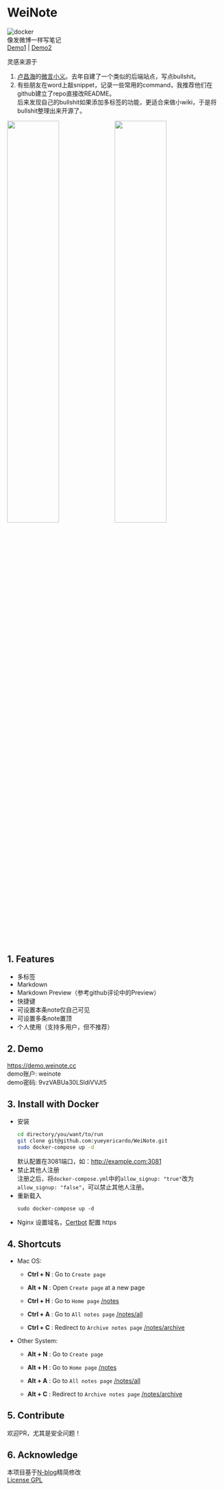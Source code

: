 # WeiNote
![docker](https://github.com/yueyericardo/WeiNote/workflows/docker/badge.svg)  
像发微博一样写笔记  
[Demo1](https://demo.weinote.cc/notes)  |  [Demo2](https://wiki.yyrcd.com/notes)  

灵感来源于
1. [卢昌海](https://www.changhai.org/index.php)的[微言小义](https://www.changhai.org/articles/miscellaneous/blog/201906.php)。去年自建了一个类似的后端站点，写点bullshit。
2. 有些朋友在word上敲snippet，记录一些常用的command，我推荐他们在github建立了repo直接改README。  
后来发现自己的bullshit如果添加多标签的功能，更适合来做小wiki，于是将bullshit整理出来开源了。

<p class="img">
<a class="link"  href="https://yyrcd-1256568788.cos.na-siliconvalley.myqcloud.com/yyrcd/2019-06-13-222357.png">
<img width=49%  src="https://yyrcd-1256568788.cos.na-siliconvalley.myqcloud.com/yyrcd/2019-06-13-222357.png"></a>
<a class="link"  href="https://yyrcd-1256568788.cos.na-siliconvalley.myqcloud.com/yyrcd/2020-03-23-030759.png">
<img width=49%  src="https://yyrcd-1256568788.cos.na-siliconvalley.myqcloud.com/yyrcd/2020-03-23-030759.png"></a>
</p>

## 1. Features
- 多标签 
- Markdown
- Markdown Preview（参考github评论中的Preview）
- 快捷键
- 可设置本条note仅自己可见
- 可设置多条note置顶
- 个人使用（支持多用户，但不推荐）

## 2. Demo
https://demo.weinote.cc  
demo账户: weinote  
demo密码: 9vzVABUa30LSldiVVJt5  

## 3. Install with Docker
- 安装
  ```bash
  cd directory/you/want/to/run
  git clone git@github.com:yueyericardo/WeiNote.git
  sudo docker-compose up -d
  ```
  默认配置在3081端口，如：http://example.com:3081  
- 禁止其他人注册  
  注册之后，将`docker-compose.yml`中的`allow_signup: "true"`改为`allow_signup: "false"`，可以禁止其他人注册。  
- 重新载入
  ```
  sudo docker-compose up -d
  ```
- Nginx 设置域名，[Certbot](https://certbot.eff.org/lets-encrypt/ubuntubionic-nginx) 配置 https


## 4. Shortcuts
- Mac OS:
  - **Ctrl + N** : Go to `Create page`
  - **Alt  + N** : Open `Create page` at a new page

  - **Ctrl + H** : Go  to `Home page` [/notes](/notes)
  - **Ctrl + A** : Go  to `All notes page` [/notes/all](/notes/all)
  - **Ctrl + C** : Redirect  to `Archive notes page` [/notes/archive](/notes/archive)

- Other System:
  - **Alt + N** : Go to `Create page`

  - **Alt + H** : Go  to `Home page` [/notes](/notes)
  - **Alt + A** : Go  to `All notes page` [/notes/all](/notes/all)
  - **Alt + C** : Redirect  to `Archive notes page` [/notes/archive](/notes/archive)
  
## 5. Contribute
欢迎PR，尤其是安全问题！

  
## 6. Acknowledge
本项目基于[N-blog](https://github.com/nswbmw/N-blog)精简修改  
[License GPL](https://github.com/yueyericardo/WeiNote/blob/master/LICENSE)
